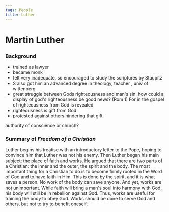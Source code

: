 ```yaml
---
tags: People
title: Luther
---
```


# Martin Luther

### Background
- trained as lawyer
- became monk
- felt very inadequate, so encouraged to study the scriptures by Staupitz
- S also got him an advanced degree in theology, teacher , univ of wittenberg
- great struggle between Gods righteousness and man's sin. how could a display of god's righteousness be good news? (Rom 1)
    For in the gospel of righteousness from God is revealed
- righteousness is gift from God
- protested against others hindering that gift 


authority of conscience or church?


### Summary of *Freedom of a Christian*
Luther begins his treatise with an introductory letter to the Pope, hoping to convince him that Luther was not his enemy. Then Luther began his main subject: the place of faith and works. He argued that there are two parts of a Christian: the inner and the outer, the spirit and the body. The most important thing for a Christian to do is to become firmly rooted in the Word of God and to have faith in Him. This is done by the spirit, and it is what saves a person. No work of the body can save anyone. And yet, works are not unimportant. While faith will bring a man's soul into harmony with God, his body will still be in rebellion against God. Thus, works are useful for training the body to obey God. Works should be done to serve God and others, but not to try to benefit oneself.